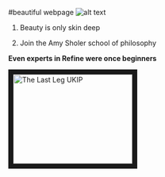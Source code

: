 #beautiful webpage
![alt text](http://cdn-static.denofgeek.com/sites/denofgeek/files/styles/insert_main_wide_image/public/slitheen.jpg?itok=kl6a1Duz "Logo Title Text 1")

1. Beauty is only skin deep

2. Join the Amy Sholer school of philosophy

**Even experts in Refine were once beginners**

<a href="http://www.youtube.com/watch?feature=player_embedded&v=dDKbdiUy4n8
" target="_blank"><img src="http://img.youtube.com/vi/dDKbdiUy4n8/0.jpg"
alt="The Last Leg UKIP" width="240" height="180" border="10" /></a>
